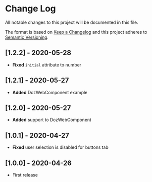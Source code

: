 # Change Log
All notable changes to this project will be documented in this file.

The format is based on [Keep a Changelog](http://keepachangelog.com/)
and this project adheres to [Semantic Versioning](http://semver.org/).

## [1.2.2] - 2020-05-28
- **Fixed** `initial` attribute to number

## [1.2.1] - 2020-05-27
- **Added** DozWebComponent example

## [1.2.0] - 2020-05-27
- **Added** support to DozWebComponent

## [1.0.1] - 2020-04-27
- **Fixed** user selection is disabled for buttons tab

## [1.0.0] - 2020-04-26
- First release